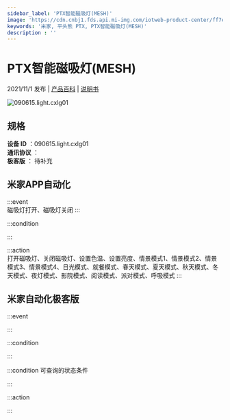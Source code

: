 ```yaml
---
sidebar_label: 'PTX智能磁吸灯(MESH)'
image: 'https://cdn.cnbj1.fds.api.mi-img.com/iotweb-product-center/ff7ea06d6928f0ceef0f4dc6e750799d_1631788088567.png?GalaxyAccessKeyId=AKVGLQWBOVIRQ3XLEW&Expires=9223372036854775807&Signature=Pa+K0+6xumE+3ibGiwAkfeiWZX0='
keywords: '米家, 平头熊 PTX, PTX智能磁吸灯(MESH)'
description : ''
---
```

# PTX智能磁吸灯(MESH)

2021/11/1 发布 | [产品百科](https://home.mi.com/webapp/content/baike/product/index.html?model=090615.light.cxlg01/) | [说明书](https://home.mi.com/views/introduction.html?model=090615.light.cxlg01&region=cn)

![090615.light.cxlg01](https://cdn.cnbj1.fds.api.mi-img.com/iotweb-product-center/ff7ea06d6928f0ceef0f4dc6e750799d_1631788088567.png?GalaxyAccessKeyId=AKVGLQWBOVIRQ3XLEW&Expires=9223372036854775807&Signature=Pa+K0+6xumE+3ibGiwAkfeiWZX0=)

## 规格  
> 
**设备 ID** ：090615.light.cxlg01  
**通讯协议** ：  
**极客版**  ： 待补充 


## 米家APP自动化  

:::event  
磁吸灯打开、磁吸灯关闭
:::

:::condition  

:::

:::action   
打开磁吸灯、关闭磁吸灯、设置色温、设置亮度、情景模式1、情景模式2、情景模式3、情景模式4、日光模式、就餐模式、春天模式、夏天模式、秋天模式、冬天模式、夜灯模式、影院模式、阅读模式、派对模式、呼吸模式
:::

## 米家自动化极客版  

:::event  

:::

:::condition  

:::

:::condition 可查询的状态条件  

:::

:::action  

:::

        
